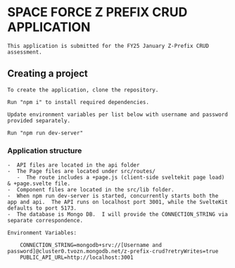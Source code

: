 # SPACE FORCE Z PREFIX CRUD APPLICATION

    This application is submitted for the FY25 January Z-Prefix CRUD assessment.

## Creating a project

    To create the application, clone the repository.

    Run "npm i" to install required dependencies.

    Update environment variables per list below with username and password provided separately.

    Run "npm run dev-server"

### Application structure

    -  API files are located in the api folder
    -  The Page files are located under src/routes/
       -  The route includes a +page.js (client-side sveltekit page load) & +page.svelte file.
    -  Component files are located in the src/lib folder.
    -  When npm run dev-server is started, concurrently starts both the app and api.  The API runs on localhost port 3001, while the SvelteKit defaults to port 5173.
    -  The database is Mongo DB.  I will provide the CONNECTION_STRING via separate correspondence.

    Environment Variables:

        CONNECTION_STRING=mongodb+srv://[Username and password]@cluster0.tvozn.mongodb.net/z-prefix-crud?retryWrites=true
        PUBLIC_API_URL=http://localhost:3001
